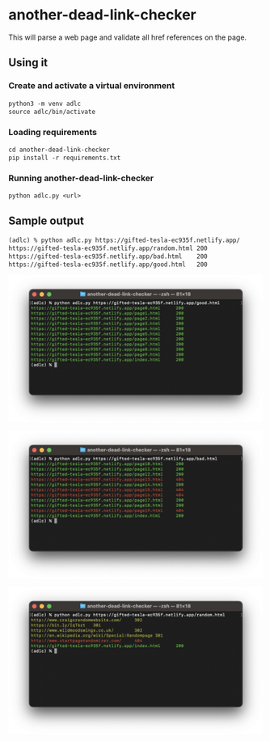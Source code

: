 # another-dead-link-checker

This will parse a web page and validate all href references on the page.

## Using it

### Create and activate a virtual environment
```
python3 -m venv adlc
source adlc/bin/activate
```

### Loading requirements
```
cd another-dead-link-checker
pip install -r requirements.txt
```

### Running another-dead-link-checker
```
python adlc.py <url>
```

## Sample output

```
(adlc) % python adlc.py https://gifted-tesla-ec935f.netlify.app/
https://gifted-tesla-ec935f.netlify.app/random.html	200
https://gifted-tesla-ec935f.netlify.app/bad.html	200
https://gifted-tesla-ec935f.netlify.app/good.html	200
```

![image All working links](README-good.png)

![image Some bad links](README-bad.png)

![image Random mixture of links](README-random.png)
